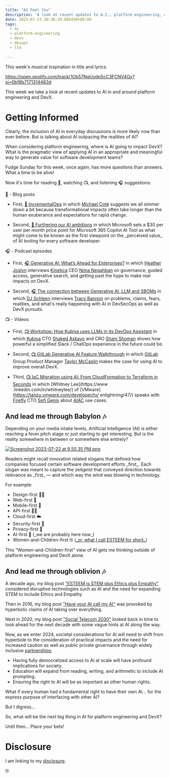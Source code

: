 ```yaml
---
title: "AI Feel You"
description: 'A look at recent updates to A.I., platform engineering, and DevX'
date: 2023-07-23 20:36:29.885430+00:00
tags: 
  - ai
  - platform-engineering
  - devx
  - devops
  - llm
  
---
```


 

This week's musical inspiration in title and lyrics: 

https://open.spotify.com/track/1Ob57NqUydp5cC3FCNV4Gy?si=0b18b7171314483d

This week we take a look at recent updates to AI in and around platform engineering and DevX.

# Getting Informed

Clearly, the inclusion of AI in everyday discussions is more likely now than ever before. But is talking about AI outpacing the realities of AI?

When considering platform engineering, where is AI going to impact DevX? What is the pragmatic view of applying AI in an appropriate and meaningful way to generate value for software development teams?

Fudge Sunday for this week, once again, has more questions than answers. What a time to be alive!

Now it's time for reading 📖, watching 📺, and listening 🎧 suggestions:

📖 - Blog posts

- First, [📖 IncrementalOps](https://newsletter.cote.io/p/incrementalops) in which [Michael Coté](https://www.linkedin.com/in/michaelcote/) suggests we all simmer down a bit because transformational impacts often take longer than the human exuberance and expectations for rapid change. 

- Second, [📖 Furthering our AI ambitions](https://blogs.microsoft.com/blog/2023/07/18/furthering-our-ai-ambitions-announcing-bing-chat-enterprise-and-microsoft-365-copilot-pricing/) in which Microsoft sets a $30 per user per month price point for Microsoft 365 Copilot AI Tool as what might come to be known as the first viewpoint on the \_perceived value\_ of AI tooling for every software developer.

🎧 - Podcast episodes

- First, [🎧 Generative AI: What’s Ahead for Enterprises?](https://thenewstack.simplecast.com/episodes/generative-ai-whats-ahead-for-enterprises-S\_4Kw\_Q5) in which [Heather Joslyn](https://www.linkedin.com/in/heather-a-joslyn/) interviews [Kinetica](https://www.kinetica.com) CEO [Nima Negahban](https://www.linkedin.com/in/negahban/) on governance, guided access, generative search, and getting past the hype to make real impacts on DevX.

- Second, [🎧 The connection between Generative AI, LLM and SBOMs](https://dabom.show/trac-bannon/) in which [DJ Schleen](https://www.linkedin.com/in/djschleen/) interviews [Tracy Bannon](https://www.linkedin.com/in/tracylbannon/) on problems, claims, fears, realities, and what's really happening with AI in DevSecOps as well as DevX pursuits.

📺 - Videos

- First, [📺 Workshop: How Kubiya uses LLMs in its DevOps Assistant](https://www.youtube.com/watch?v=SSZ3mtSdTfI) in which [Kubiya](https://www.kubiya.ai) CTO [Shaked Askayo](https://www.linkedin.com/in/shaked-askayo-18403714a/) and CRO [Shani Shoman](https://www.linkedin.com/in/shanishoham/) shows how powerful a simplified Slack / ChatOps experience in the future could be.

- Second, [📺 GitLab Generative AI Feature Walkthrough](https://www.youtube.com/watch?v=ILJeqWoVswM) in which [GitLab](https://about.gitlab.com) Group Product Manager [Taylor McCaslin](https://www.linkedin.com/in/taylormccaslin/) makes the case for using AI to improve overall DevX.

- Third, [📺 IaC Migration using AI: From CloudFormation to Terraform in Seconds](https://www.youtube.com/watch?v=udoLHw97QL0) in which [Whitney Lee](https://www
.linkedin.com/in/whitneylee/) of [VMware](https://tanzu.vmware.com/developer/tv/
enlightning/47/) speaks with [Firefly](https://www.firefly.ai) CTO [Sefi Genis](https://www.linkedin.com/in/sefi-genis/) about [AIAC](https://aiac.dev) use cases.

## And lead me through Babylon 🎶

Depending on your media intake levels, Artificial Intelligence (AI) is either reaching a fever pitch stage or just starting to get interesting. But is the reality somewhere in between or somewhere else entirely?

[![Screenshot 2023-07-22 at 9.50.35 PM.png](https://buttondown.imgix.net/images/4d0db4a7-ff20-4a02-a329-c3ca6fe313bb.png?w=960&fit=max)](https://trends.google.com/trends/explore?date=all&q=%2Fm%2F0mkz)

Readers might recall innovation related slogans that defined how companies focused certain software development efforts \_first\_. Each slogan was meant to capture the zeitgeist that conveyed direction towards relevance as \_first\_ — and which way the wind was blowing in technology.

For example:

- Design-first 👩‍🎨
- Web-first 🔗
- Mobile-first 📲
- API-first 👩‍💻
- Cloud-first ☁️
- Security-first 🧐
- Privacy-first 🔐
- AI-first 🤖 (\_we are probably here now\_)
- Women-and-Children-first 🤓 ([\_or, what I call ESTEEM for short\_](https://fudge.org/archive/esteem-is-stem-plus-ethics-plus-empathy/))

This "Women-and-Children-first" view of AI gets me thinking outside of platform engineering and DevX alone.

## And lead me through oblivion 🎶

A decade ago, my blog post ["ESTEEM is STEM plus Ethics plus Empathy"](https://fudge.org/archive/esteem-is-stem-plus-ethics-plus-empathy/) considered disruptive technologies such as AI and the need for expanding STEM to include Ethics and Empathy. 

Then in 2016, my blog post ["Have your AI call my AI"](https://fudge.org/archive/have-your-ai-call-my-ai/) was provoked by hyperbolic claims of AI taking over everything. 

Next in 2020, my blog post ["Social Telecom 2030"](https://fudge.org/archive/social-telecom-2030/) looked back in time to look ahead for the next decade with some vague hints at AI along the way.

Now, as we enter 2024, societal considerations for AI will need to shift from hyperbole to the consideration of practical impacts and the need for increased caution as well as public private governance through widely inclusive [partnerships](https://ai.meta.com/llama/#partnerships).

- Having fully democratized access to AI at scale will have profound implications for society.
- Education will expand from reading, writing, and arithmetic to include AI prompting.
- Ensuring the right to AI will be as important as other human rights.

What if every human had a fundamental right to have their own AI... for the express purpose of interfacing with other AI? 

But I digress...

So, what will be the next big thing in AI for platform engineering and DevX?

Until then… Place your bets!

# Disclosure

I am linking to my [disclosure](https://jaycuthrell.com/disclosure/).

🤓